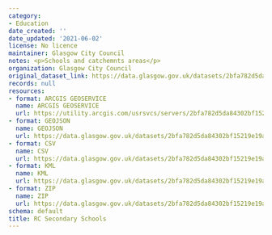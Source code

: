 ```yaml
---
category:
- Education
date_created: ''
date_updated: '2021-06-02'
license: No licence
maintainer: Glasgow City Council
notes: <p>Schools and catchemnts areas</p>
organization: Glasgow City Council
original_dataset_link: https://data.glasgow.gov.uk/datasets/2bfa782d5da84302bf15219e19a05112_4
records: null
resources:
- format: ARCGIS GEOSERVICE
  name: ARCGIS GEOSERVICE
  url: https://utility.arcgis.com/usrsvcs/servers/2bfa782d5da84302bf15219e19a05112/rest/services/OPEN_DATA/Schools_Catchments_Open/MapServer/4
- format: GEOJSON
  name: GEOJSON
  url: https://data.glasgow.gov.uk/datasets/2bfa782d5da84302bf15219e19a05112_4.geojson?outSR=%7B%22latestWkid%22%3A27700%2C%22wkid%22%3A27700%7D
- format: CSV
  name: CSV
  url: https://data.glasgow.gov.uk/datasets/2bfa782d5da84302bf15219e19a05112_4.csv?outSR=%7B%22latestWkid%22%3A27700%2C%22wkid%22%3A27700%7D
- format: KML
  name: KML
  url: https://data.glasgow.gov.uk/datasets/2bfa782d5da84302bf15219e19a05112_4.kml?outSR=%7B%22latestWkid%22%3A27700%2C%22wkid%22%3A27700%7D
- format: ZIP
  name: ZIP
  url: https://data.glasgow.gov.uk/datasets/2bfa782d5da84302bf15219e19a05112_4.zip?outSR=%7B%22latestWkid%22%3A27700%2C%22wkid%22%3A27700%7D
schema: default
title: RC Secondary Schools
---
```

